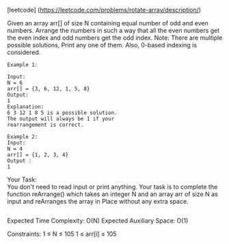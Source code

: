 [leetcode] (https://leetcode.com/problems/rotate-array/description/)

Given an array arr[] of size N containing equal number of odd and even numbers. Arrange the numbers in such a way that all the even numbers get the even index and odd numbers get the odd index.
Note: There are multiple possible solutions, Print any one of them. Also, 0-based indexing is considered.

 
```
Example 1:

Input:
N = 6
arr[] = {3, 6, 12, 1, 5, 8}
Output:
1
Explanation:
6 3 12 1 8 5 is a possible solution.
The output will always be 1 if your
rearrangement is correct.
```
```
Example 2:
Input:
N = 4
arr[] = {1, 2, 3, 4}
Output :
1
```
Your Task:  
You don't need to read input or print anything. Your task is to complete the function reArrange() which takes an integer N and an array arr of size N as input and reArranges the array in Place without any extra space.
```

```
Expected Time Complexity: O(N)
Expected Auxiliary Space: O(1)


Constraints:
1 ≤ N ≤ 105
1 ≤ arr[i] ≤ 105
```